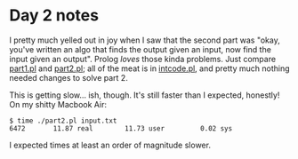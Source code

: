 # Day 2 notes

I pretty much yelled out in joy when I saw that the second part was "okay, you've written an algo that finds the output given an input, now find the input given an output". Prolog *loves* those kinda problems. Just compare [part1.pl](./part1.pl) and [part2.pl](./part2.pl); all of the meat is in [intcode.pl](./intcode.pl), and pretty much nothing needed changes to solve part 2.

This is getting slow... ish, though. It's still faster than I expected, honestly! On my shitty Macbook Air:
```
$ time ./part2.pl input.txt
6472       11.87 real        11.73 user         0.02 sys
```
I expected times at least an order of magnitude slower.
